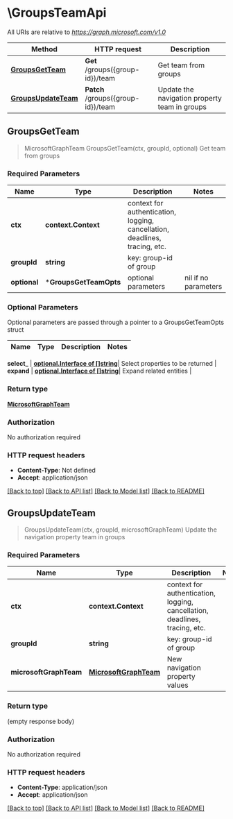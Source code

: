 # \GroupsTeamApi

All URIs are relative to *https://graph.microsoft.com/v1.0*

Method | HTTP request | Description
------------- | ------------- | -------------
[**GroupsGetTeam**](GroupsTeamApi.md#GroupsGetTeam) | **Get** /groups({group-id})/team | Get team from groups
[**GroupsUpdateTeam**](GroupsTeamApi.md#GroupsUpdateTeam) | **Patch** /groups({group-id})/team | Update the navigation property team in groups



## GroupsGetTeam

> MicrosoftGraphTeam GroupsGetTeam(ctx, groupId, optional)
Get team from groups

### Required Parameters


Name | Type | Description  | Notes
------------- | ------------- | ------------- | -------------
**ctx** | **context.Context** | context for authentication, logging, cancellation, deadlines, tracing, etc.
**groupId** | **string**| key: group-id of group | 
 **optional** | ***GroupsGetTeamOpts** | optional parameters | nil if no parameters

### Optional Parameters

Optional parameters are passed through a pointer to a GroupsGetTeamOpts struct


Name | Type | Description  | Notes
------------- | ------------- | ------------- | -------------

 **select_** | [**optional.Interface of []string**](string.md)| Select properties to be returned | 
 **expand** | [**optional.Interface of []string**](string.md)| Expand related entities | 

### Return type

[**MicrosoftGraphTeam**](microsoft.graph.team.md)

### Authorization

No authorization required

### HTTP request headers

- **Content-Type**: Not defined
- **Accept**: application/json

[[Back to top]](#) [[Back to API list]](../README.md#documentation-for-api-endpoints)
[[Back to Model list]](../README.md#documentation-for-models)
[[Back to README]](../README.md)


## GroupsUpdateTeam

> GroupsUpdateTeam(ctx, groupId, microsoftGraphTeam)
Update the navigation property team in groups

### Required Parameters


Name | Type | Description  | Notes
------------- | ------------- | ------------- | -------------
**ctx** | **context.Context** | context for authentication, logging, cancellation, deadlines, tracing, etc.
**groupId** | **string**| key: group-id of group | 
**microsoftGraphTeam** | [**MicrosoftGraphTeam**](MicrosoftGraphTeam.md)| New navigation property values | 

### Return type

 (empty response body)

### Authorization

No authorization required

### HTTP request headers

- **Content-Type**: application/json
- **Accept**: application/json

[[Back to top]](#) [[Back to API list]](../README.md#documentation-for-api-endpoints)
[[Back to Model list]](../README.md#documentation-for-models)
[[Back to README]](../README.md)


